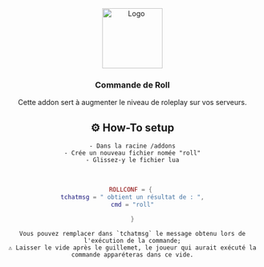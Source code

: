 <div align="center">
  <a href="https://github.com/nathack-dev/gmod-rp-roll">
    <img src="présentation.png" alt="Logo" width="120" height="120">
  </a>

  <h3 align="center">Commande de Roll</h3>

  <p align="center">
Cette addon sert à augmenter le niveau de roleplay sur vos serveurs.
    <br />
    
## ⚙️ How-To setup 
    - Dans la racine /addons
    - Crée un nouveau fichier nomée "roll"
    - Glissez-y le fichier lua
    
<br>
    
 ```lua
ROLLCONF = { 
tchatmsg = " obtient un résultat de : ",
cmd = "roll"

}
```
    Vous pouvez remplacer dans `tchatmsg` le message obtenu lors de l'exécution de la commande;
    ⚠️ Laisser le vide après le guillemet, le joueur qui aurait exécuté la commande apparéteras dans ce vide.
